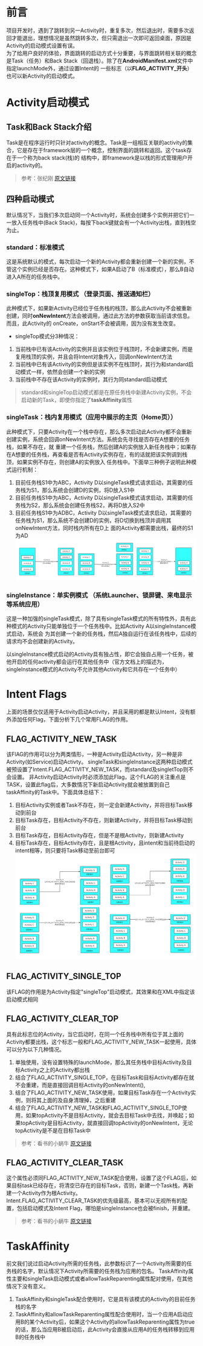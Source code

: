 # 前言
项目开发时，遇到了跳转到另一Activity时，重复多次，然后退出时，需要多次返回才能退出，理想情况是虽然跳转多次，但只需退出一次即可返回桌面，原因是Activity的启动模式设置有误。  
为了给用户良好的体验，界面跳转的启动方式十分重要，与界面跳转相关联的概念是Task（任务）和Back Stack（回退栈）。除了在**AndroidManifest.xml**文件中指定launchMode外，通过设置Intent的
一些标志（以**FLAG_ACTIVITY_开头**）也可以新Activity的启动模式。

# Activity启动模式
## Task和Back Stack介绍
Task是在程序运行时只针对activity的概念。Task是一组相互关联的activity的集合，它是存在于framework层的一个概念，控制界面的跳转和返回。这个task存在于一个称为back stack(栈)的
结构中，即framework是以栈的形式管理用户开启的activity的。
> 参考：张纪刚 [原文链接](https://blog.csdn.net/zhangjg_blog/article/details/10923643)

## 四种启动模式
默认情况下，当我们多次启动同一个Activity时，系统会创建多个实例并把它们一一放入任务栈中(Back Stack)，每按下back键就会有一个Activity出栈，直到栈空为止。

### standard：标准模式
这是系统默认的模式，每次启动一个新的Activity都会重新创建一个新的实例，不管这个实例已经是否存在。这种模式下，如果A启动了B（标准模式），那么B自动进入A所在的任务栈中。

### singleTop：栈顶复用模式 （登录页面、推送通知栏）
此种模式下，如果新Activity已经位于任务栈的栈顶，那么此Activity不会被重新创建，同时**onNewIntent**方法会被调用，通过此方法的参数获取当前请求信息。而且，此Activity的
onCreate，onStart不会被调用，因为没有发生改变。

- singleTop模式分3种情况：
1. 当前栈中已有该Activity的实例并且该实例位于栈顶时，不会新建实例，而是复用栈顶的实例，并且会将Intent对象传入，回调onNewIntent方法
2. 当前栈中已有该Activity的实例但是该实例不在栈顶时，其行为和standard启动模式一样，依然会创建一个新的实例
3. 当前栈中不存在该Activity的实例时，其行为同standard启动模式  

> standard和singleTop启动模式都是在原任务栈中新建Activity实例，不会启动新的Task，即使你指定了**taskAffinity**属性

### singleTask：栈内复用模式（应用中展示的主页（Home页））
此种模式下，只要Activity在一个栈中存在，那么多次启动此Activity都不会重新创建实例，系统会回调onNewIntent方法。系统会先寻找是否存在A想要的任务栈，如果不存在，就
重建一个任务栈，然后创建A的实例放入新任务栈中；如果存在A想要的任务栈，再查看是否有Activity实例存在，有的话就把该实例调到栈顶，如果实例不存在，则创建A的实例放入
任务栈中。下面举三种例子说明此种模式运行机制：

1. 目前任务栈S1中为ABC，Activity D以singleTask模式请求启动，其需要的任务栈为S1，那么系统会创建D的实例，将D放入S1中
2. 目前任务栈S1中为ABC，Activity D以singleTask模式请求启动，其需要的任务栈为S2，那么系统会创建任务栈S2，再将D放入S2中
3. 目前任务栈S1中为ADBC，Activity D以singleTask模式请求启动，其需要的任务栈为S1，那么系统不会创建D的实例，将D切换到栈顶并调用其onNewIntent方法，同时栈内所有在D上
面的Activity都需要出栈，最终的S1为AD
![singleTask启动模式](https://raw.githubusercontent.com/hengtao24/MyPic/master/img/ActivityLaunchMode_singleTask.jpg)

### singleInstance：单实例模式 （系统Launcher、锁屏键、来电显示等系统应用）
这是一种加强的singleTask模式，除了具有singleTask模式的所有特性外，具有此种模式的Activity只能单独位于一个任务栈中。比如Activity A以singleInstance模式启动，系统会
为其创建一个新的任务栈，然后A独自运行在该任务栈中，后续的请求均不会创建新的Activity。

以singleInstance模式启动的Activity具有独占性，即它会独自占用一个任务，被他开启的任何activity都会运行在其他任务中（官方文档上的描述为，singleInstance模式的Activity不允许其他Activity和它共存在一个任务中）

# Intent Flags
上面的场景仅仅适用于Activity启动Activity，并且采用的都是默认Intent，没有额外添加任何Flag，下面分析下几个常用FLAG的作用。
## FLAG_ACTIVITY_NEW_TASK
该FlAG的作用可以分为两类情形，一种是Activity启动Activity，另一种是非Activity(如Service)启动Activty。
singleTask和singleInstance这两种启动模式被预设置了Intent.FLAG_ACTIVITY_NEW_TASK，而standard及singletTop则不会设置。
非Activity启动Activity时必须添加此Flag，这个FLAG的关注重点是TASK，设置此flag后，大多数情况下新启动Activity就会被放置到自己taskAffinity的Task中。下面具体总结下：
1. 目标Activity实例或者Task不存在，则一定会新建Activity，并将目标Task移动到前台
2. 目标Task存在，目标Activity不存在，则新建Activity，并将目标Task移动到前台
3. 目标Task存在，目标Activity存在，但是不是根Activity，则新建Activity
4. 目标Task存在，目标Activity存在，且是根Activity，且intent和当前待启动的intent相等，则只要将Task移动至前台即可
![FLAG_ACTIVITY_NEW_TASK](https://raw.githubusercontent.com/hengtao24/MyPic/master/img/ActivityLaunchMode_NewTask.jpg)

## FLAG_ACTIVITY_SINGLE_TOP
该FLAG的作用是为Activity指定"singleTop"启动模式，其效果和在XML中指定该启动模式相同

## FLAG_ACTIVITY_CLEAR_TOP
具有此标志位的Activity，当它启动时，在同一个任务栈中所有位于其上面的Activity都要出栈，这个标志一般和FLAG_ACTIVITY_NEW_TASK一起使用，具体可以分为以下几种情况。
1. 单独使用，没有设置特殊的launchMode，那么其任务栈中目标Activity及目标Activity之上的Activity都出栈
2. 结合了FLAG_ACTIVITY_SINGLE_TOP，在目标Task和目标Activity都存在就不会重建，而是直接回调目标Activity的onNewIntent(),
3. 结合了FLAG_ACTIVITY_NEW_TASK使用，如果目标Task存在一个Activity实例，则将其上面的及自身清理掉，之后重建
4. 结合了FLAG_ACTIVITY_NEW_TASK和FLAG_ACTIVITY_SINGLE_TOP使用，如果topActivity不是目标Activity，就会去目标Task中去找，并唤起；如果topActivity是目标Activity，就直接回调topActivity的onNewIntent，无论topActivity是不是在目标Task中

> 参考：看书的小蜗牛 [原文链接](https://juejin.im/post/59b0f25551882538cb1ecae1#heading-0)

## FLAG_ACTIVITY_CLEAR_TASK
这个属性必须同FLAG_ACTIVITY_NEW_TASK配合使用，设置了这个FLAG后，如果目标task已经存在，将清空已存在的目标Task，否则，新建一个Task栈，再新建一个Activity作为根Activity。  
Intent.FLAG_ACTIVITY_CLEAR_TASK的优先级最高，基本可以无视所有的配置，包括启动模式及Intent Flag，哪怕是singleInstance也会被finish，并重建。
> 参考：看书的小蜗牛 [原文链接](https://juejin.im/post/59b0f25551882538cb1ecae1#heading-0)

# TaskAffinity
前文我们说过启动Activity所需的任务栈，此参数标识了一个Activity所需要的任务栈的名字，默认情况下Activity所需要的任务栈为应用的包名。
TaskAffinity属性主要和singleTask启动模式或者allowTaskReparenting属性配对使用，在其他情况下没有意义。
1. TaskAffinity和singleTask配合使用时，它是具有该模式的Activity的目前任务栈的名字
2. TaskAffinity和allowTaskReparenting属性配合使用时，当一个应用A启动应用B的某个Activity后，如果这个Activity的allowTaskReparenting属性为true的话，那么当应用B被启动后，此Activity会直接从应用A的任务栈转移到应用B的任务栈中
